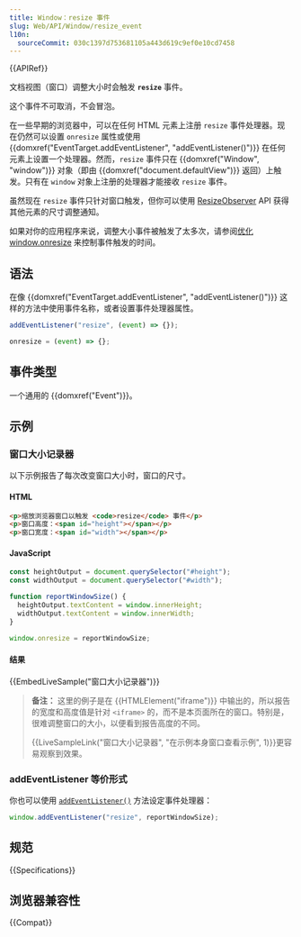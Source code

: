 ```yaml
---
title: Window：resize 事件
slug: Web/API/Window/resize_event
l10n:
  sourceCommit: 030c1397d753681105a443d619c9ef0e10cd7458
---
```


{{APIRef}}

文档视图（窗口）调整大小时会触发 **`resize`** 事件。

这个事件不可取消，不会冒泡。

在一些早期的浏览器中，可以在任何 HTML 元素上注册 `resize` 事件处理器。现在仍然可以设置 `onresize` 属性或使用 {{domxref("EventTarget.addEventListener", "addEventListener()")}} 在任何元素上设置一个处理器。然而，`resize` 事件只在 {{domxref("Window", "window")}} 对象（即由 {{domxref("document.defaultView")}} 返回）上触发。只有在 `window` 对象上注册的处理器才能接收 `resize` 事件。

虽然现在 `resize` 事件只针对窗口触发，但你可以使用 [ResizeObserver](/zh-CN/docs/Web/API/ResizeObserver) API 获得其他元素的尺寸调整通知。

如果对你的应用程序来说，调整大小事件被触发了太多次，请参阅[优化 window.onresize](https://bencentra.com/code/2015/02/27/optimizing-window-resize.html) 来控制事件触发的时间。

## 语法

在像 {{domxref("EventTarget.addEventListener", "addEventListener()")}} 这样的方法中使用事件名称，或者设置事件处理器属性。

```js
addEventListener("resize", (event) => {});

onresize = (event) => {};
```

## 事件类型

一个通用的 {{domxref("Event")}}。

## 示例

### 窗口大小记录器

以下示例报告了每次改变窗口大小时，窗口的尺寸。

#### HTML

```html
<p>缩放浏览器窗口以触发 <code>resize</code> 事件</p>
<p>窗口高度：<span id="height"></span></p>
<p>窗口宽度：<span id="width"></span></p>
```

#### JavaScript

```js
const heightOutput = document.querySelector("#height");
const widthOutput = document.querySelector("#width");

function reportWindowSize() {
  heightOutput.textContent = window.innerHeight;
  widthOutput.textContent = window.innerWidth;
}

window.onresize = reportWindowSize;
```

#### 结果

{{EmbedLiveSample("窗口大小记录器")}}

> **备注：** 这里的例子是在 {{HTMLElement("iframe")}} 中输出的，所以报告的宽度和高度值是针对 `<iframe>` 的，而不是本页面所在的窗口。特别是，很难调整窗口的大小，以便看到报告高度的不同。
>
> {{LiveSampleLink("窗口大小记录器", "在示例本身窗口查看示例", 1)}}更容易观察到效果。

### addEventListener 等价形式

你也可以使用 [`addEventListener()`](/zh-CN/docs/Web/API/EventTarget/addEventListener) 方法设定事件处理器：

```js
window.addEventListener("resize", reportWindowSize);
```

## 规范

{{Specifications}}

## 浏览器兼容性

{{Compat}}
